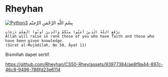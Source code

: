 # Rheyhan
[![Python3](https://img.shields.io/badge/language-Python3-red)](https://img.shields.io/badge/language-Python3-red)
بِسْمِ اللَّهِ الرَّحْمَنِ الرَّحِيْم

```text
يَرْفَعِ اللَّهُ الَّذِينَ آمَنُوا مِنْكُمْ وَالَّذِينَ أُوتُوا الْعِلْمَ دَرَجَاتٍ
Allah will raise in rank those of you who have faith and those who have been given knowledge.
(Sūrat al-Mujādilah, No 58, Āyat 11)
```
Bismillah dapet sertif.


https://github.com/Rheyhan/CS50-Rhey/assets/93977384/ae8f9a44-897c-46c8-9496-786fd23e6114

